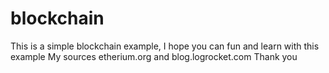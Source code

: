# blockchain
This is a simple blockchain example, I hope you can fun and learn with this example
My sources etherium.org and blog.logrocket.com
Thank you

